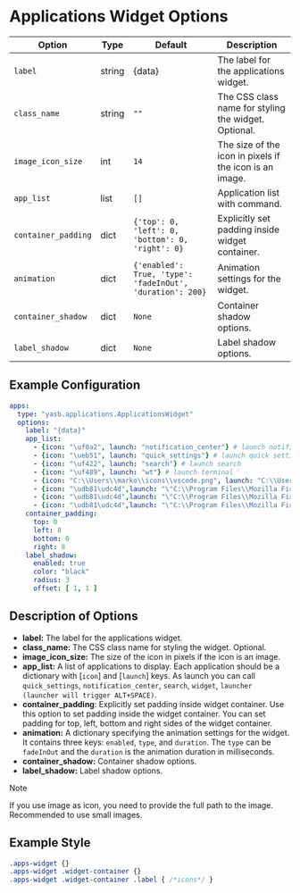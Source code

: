 # Applications Widget Options

| Option     | Type   | Default | Description                                                                 |
|------------|--------|---------|-----------------------------------------------------------------------------|
| `label`   | string | {data}    | The label for the applications widget.                                      |
| `class_name` | string | `""` | The CSS class name for styling the widget. Optional.                        |
|  `image_icon_size` | int | `14` | The size of the icon in pixels if the icon is an image.                      |
| `app_list`  | list   | `[]`| Application list with command. |
| `container_padding`  | dict | `{'top': 0, 'left': 0, 'bottom': 0, 'right': 0}`      | Explicitly set padding inside widget container. |
| `animation`         | dict    | `{'enabled': True, 'type': 'fadeInOut', 'duration': 200}`               | Animation settings for the widget.                                          |
| `container_shadow`   | dict   | `None`                  | Container shadow options.                       |
| `label_shadow`         | dict   | `None`                  | Label shadow options.                 |

## Example Configuration

```yaml
apps:
  type: "yasb.applications.ApplicationsWidget"
  options:
    label: "{data}"
    app_list:
      - {icon: "\uf0a2", launch: "notification_center"} # launch notification center
      - {icon: "\ueb51", launch: "quick_settings"} # launch quick settings
      - {icon: "\uf422", launch: "search"} # launch search
      - {icon: "\uf489", launch: "wt"} # launch terminal
      - {icon: "C:\\Users\\marko\\icons\\vscode.png", launch: "C:\\Users\\Username\\AppData\\Local\\Programs\\Microsoft VS Code\\Code.exe"} # open vscode
      - {icon: "\udb81\udc4d",launch: "\"C:\\Program Files\\Mozilla Firefox\\firefox.exe\" -new-tab www.reddit.com"} # open reddit in new tab in firefox
      - {icon: "\udb81\udc4d",launch: "\"C:\\Program Files\\Mozilla Firefox\\firefox.exe\" -new-window www.reddit.com"} # open reddit in new window in firefox
      - {icon: "\udb81\udc4d",launch: "\"C:\\Program Files\\Mozilla Firefox\\firefox.exe\" -private-window www.reddit.com"} # open reddit in private window in firefox
    container_padding: 
      top: 0
      left: 8
      bottom: 0
      right: 8
    label_shadow:
      enabled: true
      color: "black"
      radius: 3
      offset: [ 1, 1 ]
```

## Description of Options
- **label:** The label for the applications widget.
- **class_name:** The CSS class name for styling the widget. Optional.
- **image_icon_size:** The size of the icon in pixels if the icon is an image.
- **app_list:** A list of applications to display. Each application should be a dictionary with [`icon`] and [`launch`] keys. As launch you can call `quick_settings`, `notification_center`, `search`, `widget`, `launcher (launcher will trigger ALT+SPACE)`.
- **container_padding**: Explicitly set padding inside widget container. Use this option to set padding inside the widget container. You can set padding for top, left, bottom and right sides of the widget container.
- **animation:** A dictionary specifying the animation settings for the widget. It contains three keys: `enabled`, `type`, and `duration`. The `type` can be `fadeInOut` and the `duration` is the animation duration in milliseconds.
- **container_shadow:** Container shadow options.
- **label_shadow:** Label shadow options.

> [!NOTE]  
> If you use image as icon, you need to provide the full path to the image. Recommended to use small images.

## Example Style
```css
.apps-widget {}
.apps-widget .widget-container {}
.apps-widget .widget-container .label { /*icons*/ } 
```